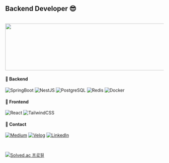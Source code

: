 ## Backend Developer 😎

<br/>

<a href="https://github.com/devxb/gitanimals">
  <img
    src="https://render.gitanimals.org/lines/dlwhsk0?pet-id=681747659606736439"
    width="600"
    height="150"
  />
</a>
  
#### 🤖 Backend

![SpringBoot](https://img.shields.io/badge/SpringBoot-6DB33F?style=for-the-badge&logo=Spring&logoColor=white)
![NestJS](https://img.shields.io/badge/-NestJs-ea2845?style=for-the-badge&logo=nestjs&logoColor=white)
![PostgreSQL](https://img.shields.io/badge/PostgreSQL-4169E1?style=for-the-badge&logo=postgresql&logoColor=FFFFFF)
![Redis](https://img.shields.io/badge/Redis-DC382D?style=for-the-badge&logo=redis&logoColor=FFFFFF)
![Docker](https://img.shields.io/badge/Docker-2496ED?style=for-the-badge&logo=docker&logoColor=FFFFFF)

#### 🤡 Frontend

![React](https://img.shields.io/badge/react-61DAFB?style=for-the-badge&logo=react&logoColor=black)
![TailwindCSS](https://img.shields.io/badge/tailwindcss-%2338B2AC.svg?style=for-the-badge&logo=tailwind-css&logoColor=white)


#### 🤙 Contact

[![Medium](https://img.shields.io/badge/Medium-000000?style=for-the-badge&logo=medium&logoColor=FFFFFF)](https://medium.com/@hana-dev)
[![Velog](https://img.shields.io/badge/Velog-20C997?style=for-the-badge&logo=velog&logoColor=FFFFFF)](https://velog.io/@dlwhsk0)
[![LinkedIn](https://img.shields.io/badge/LinkedIn-0A66C2?style=for-the-badge&logo=linkedin&logoColor=FFFFFF)](https://www.linkedin.com/in/하나-조-b5b6782b6/)

<!--
#### 📚 Posts

- [모두가 행복했던 그날의 비하인드 : 데이터베이스 - 트랜잭션 = ?](https://medium.com/team-joon/techeervent-%ED%9A%8C%EA%B3%A0%EB%A1%9D-90644dec8cf9)

<img src="https://github.com/dlwhsk0/dlwhsk0/blob/output/github-contribution-grid-snake.svg"/>
-->

<br/>

[![Solved.ac 프로필](http://mazassumnida.wtf/api/v2/generate_badge?boj=hana2030)](https://solved.ac/hana2030)

<!--
https://github.com/maxam2017/productive-box

주석
<a href="https://github.com/devxb/gitanimals">
<img
  src="https://render.gitanimals.org/farms/dlwhsk0"
  width="600"
  height="300"
/>
</a>

## Tech Stack 🎓

### Backend :luggage:

![C](https://img.shields.io/badge/C-A8B9CC.svg?&style=for-the-badge&logo=C&logoColor=white)
![C++](https://img.shields.io/badge/C++-00599C.svg?&style=for-the-badge&logo=Cplusplus&logoColor=white)
![Python](https://img.shields.io/badge/Python-3776AB.svg?&style=for-the-badge&logo=Python&logoColor=white)
![django](https://img.shields.io/badge/django-092E20?style=for-the-badge&logo=django&logoColor=white)
![Kotlin](https://img.shields.io/badge/Kotlin-7F52FF.svg?&style=for-the-badge&logo=Kotlin&logoColor=white)
![JAVA](https://img.shields.io/badge/java-007396?style=for-the-badge&logo=java&logoColor=white)
![Spring](https://img.shields.io/badge/spring-6DB33F?style=for-the-badge&logo=spring&logoColor=white)
![Javascript](https://img.shields.io/badge/Javascript-F7DF1E.svg?&style=for-the-badge&logo=Javascript&logoColor=white)


### Frontend 🎨

![TypeScript](https://img.shields.io/badge/typescript-%23007ACC.svg?style=for-the-badge&logo=typescript&logoColor=white)
<img src="https://img.shields.io/badge/javascript-F7DF1E?style=for-the-badge&logo=javascript&logoColor=black">
![HTML5](https://img.shields.io/badge/html5-%23E34F26.svg?style=for-the-badge&logo=html5&logoColor=white)
<img src="https://img.shields.io/badge/react-61DAFB?style=for-the-badge&logo=react&logoColor=black">
![CSS3](https://img.shields.io/badge/css3-%231572B6.svg?style=for-the-badge&logo=css3&logoColor=white)

![TailwindCSS](https://img.shields.io/badge/tailwindcss-%2338B2AC.svg?style=for-the-badge&logo=tailwind-css&logoColor=white)
![Styled Components](https://img.shields.io/badge/styled--components-DB7093?style=for-the-badge&logo=styled-components&logoColor=white)

![ESLint](https://img.shields.io/badge/ESLint-4B3263?style=for-the-badge&logo=eslint&logoColor=white)
<img src="https://img.shields.io/badge/Prettier-F7B93E?style=for-the-badge&logo=Prettier&logoColor=white">
![Figma](https://img.shields.io/badge/figma-%23F24E1E.svg?style=for-the-badge&logo=figma&logoColor=white)
![NPM](https://img.shields.io/badge/NPM-%23CB3837.svg?style=for-the-badge&logo=npm&logoColor=white)
![Yarn](https://img.shields.io/badge/yarn-%232C8EBB.svg?style=for-the-badge&logo=yarn&logoColor=white)
![Docker](https://img.shields.io/badge/docker-%230db7ed.svg?style=for-the-badge&logo=docker&logoColor=white)
![MySQL](https://img.shields.io/badge/mysql-4479A1?style=for-the-badge&logo=mysql&logoColor=white)

<br><br>


## Collaboration Tools 🛠️

![Visual Studio](https://img.shields.io/badge/Visual%20Studio-5C2D91.svg?&style=for-the-badge&logo=Visual%20Studio&logoColor=white)
![Visual Studio Code](https://img.shields.io/badge/Visual%20Studio%20Code-007ACC.svg?&style=for-the-badge&logo=Visual%20Studio%20Code&logoColor=white)
![Android Studio](https://img.shields.io/badge/Android%20Studio-3DDC84.svg?&style=for-the-badge&logo=Android%20Studio&logoColor=white)
![Eclipse IDE](https://img.shields.io/badge/Eclipse%20IDE-2C2255.svg?&style=for-the-badge&logo=Eclipse%20IDE&logoColor=white)

![Jupyter](https://img.shields.io/badge/Jupyter-F37626.svg?&style=for-the-badge&logo=Jupyter&logoColor=white)
![AMAZON AWS](https://img.shields.io/badge/amazonaws-232F3E?style=for-the-badge&logo=amazonaws&logoColor=white)
![GitHub](https://img.shields.io/badge/github-%23121011.svg?style=for-the-badge&logo=github&logoColor=white)
![Notion](https://img.shields.io/badge/Notion-%23000000.svg?style=for-the-badge&logo=notion&logoColor=white)
![Slack](https://img.shields.io/badge/Slack-4A154B?style=for-the-badge&logo=slack&logoColor=white)
![Zoom](https://img.shields.io/badge/Zoom-2D8CFF?style=for-the-badge&logo=zoom&logoColor=white)
![Discord](https://img.shields.io/badge/Discord-%235865F2.svg?style=for-the-badge&logo=discord&logoColor=white)
<img src="https://img.shields.io/badge/Velog-20C997?style=for-the-badge&logo=Velog&logoColor=white">


<br><br>

## BOJ Profile 🦉

[![Solved.ac 프로필](http://mazassumnida.wtf/api/v2/generate_badge?boj=hana2030)](https://solved.ac/hana2030)

<br><br>

## Top Languages 🪄

![Top Langs](https://github-readme-stats.vercel.app/api/top-langs/?username=dlwhsk0&langs_count=8&layout=compact&theme=ambient_gradient)
<img src="https://github-readme-stats.vercel.app/api?username=dlwhsk0&show_icons=true&theme=ambient_gradient"/>
  

<br><br>


<a href="https://github.com/devxb/gitanimals">
  <img
    src="https://render.gitanimals.org/lines/dlwhsk0?pet-id=643789463123665527"
    width="1000"
    height="120"
  />
</a>
<img src="https://github.com/dlwhsk0/dlwhsk0/blob/output/github-contribution-grid-snake.svg"/>

<br><br><br>

---

[![Hits](https://hits.seeyoufarm.com/api/count/incr/badge.svg?url=https%3A%2F%2Fgithub.com%2Fdkssud8150%2F&count_bg=%232AB4E5D6&title_bg=%23555555&icon=&icon_color=%23E7E7E7&title=views&edge_flat=false)](https://hits.seeyoufarm.com)



[![GitHub Streak](https://streak-stats.demolab.com?user=dlwhsk0&theme=dark)](https://git.io/streak-stats)
[![Solved.ac
프로필](http://mazassumnida.wtf/api/v2/generate_badge?boj={handle})](https://solved.ac/hana2030)
![footer](https://capsule-render.vercel.app/api?section=footer)
### Hi there 👋
**dlwhsk0/dlwhsk0** is a ✨ _special_ ✨ repository because its `README.md` (this file) appears on your GitHub profile.

Here are some ideas to get you started:

- 🔭 I’m currently working on ...
- 🌱 I’m currently learning ...
- 👯 I’m looking to collaborate on ...
- 🤔 I’m looking for help with ...
- 💬 Ask me about ...
- 📫 How to reach me: ...
- 😄 Pronouns: ...
- ⚡ Fun fact: ...

<div align="center">
  <img align="right" src="https://streak-stats.demolab.com?user=dlwhsk0&theme=dark"/>
  <img align="right" src="https://github-readme-stats.vercel.app/api/top-langs/?username=dlwhsk0&theme=dark&layout=compact&langs_count=8"/>
</div>

-->

